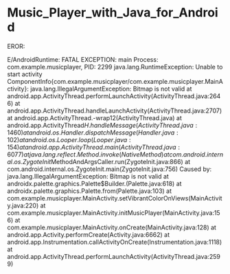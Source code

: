 # Music_Player_with_Java_for_Android


EROR:

E/AndroidRuntime: FATAL EXCEPTION: main
    Process: com.example.musicplayer, PID: 2299
    java.lang.RuntimeException: Unable to start activity ComponentInfo{com.example.musicplayer/com.example.musicplayer.MainActivity}: java.lang.IllegalArgumentException: Bitmap is not valid
        at android.app.ActivityThread.performLaunchActivity(ActivityThread.java:2646)
        at android.app.ActivityThread.handleLaunchActivity(ActivityThread.java:2707)
        at android.app.ActivityThread.-wrap12(ActivityThread.java)
        at android.app.ActivityThread$H.handleMessage(ActivityThread.java:1460)
        at android.os.Handler.dispatchMessage(Handler.java:102)
        at android.os.Looper.loop(Looper.java:154)
        at android.app.ActivityThread.main(ActivityThread.java:6077)
        at java.lang.reflect.Method.invoke(Native Method)
        at com.android.internal.os.ZygoteInit$MethodAndArgsCaller.run(ZygoteInit.java:866)
        at com.android.internal.os.ZygoteInit.main(ZygoteInit.java:756)
     Caused by: java.lang.IllegalArgumentException: Bitmap is not valid
        at androidx.palette.graphics.Palette$Builder.<init>(Palette.java:618)
        at androidx.palette.graphics.Palette.from(Palette.java:103)
        at com.example.musicplayer.MainActivity.setVibrantColorOnViews(MainActivity.java:220)
        at com.example.musicplayer.MainActivity.initMusicPlayer(MainActivity.java:156)
        at com.example.musicplayer.MainActivity.onCreate(MainActivity.java:128)
        at android.app.Activity.performCreate(Activity.java:6662)
        at android.app.Instrumentation.callActivityOnCreate(Instrumentation.java:1118)
        at android.app.ActivityThread.performLaunchActivity(ActivityThread.java:2599)
